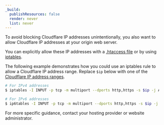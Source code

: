```yaml
---
_build:
  publishResources: false
  render: never
  list: never
---
```


To avoid blocking Cloudflare IP addresses unintentionally, you also want to allow Cloudflare IP addresses at your origin web server.

You can explicitly allow these IP addresses with a [.htaccess file](https://httpd.apache.org/docs/trunk/mod/mod_authz_core.html#require) or by using [iptables](https://www.linode.com/docs/security/firewalls/control-network-traffic-with-iptables/#block-or-allow-traffic-by-port-number-to-create-an-iptables-firewall).

The following example demonstrates how you could use an iptables rule to allow a Cloudflare IP address range. Replace `$ip` below with one of the [Cloudflare IP address ranges](https://www.cloudflare.com/ips).

```bash
# For IPv4 addresses
$ iptables -I INPUT -p tcp -m multiport --dports http,https -s $ip -j ACCEPT

# For IPv6 addresses
$ ip6tables -I INPUT -p tcp -m multiport --dports http,https -s $ip -j ACCEPT
```

For more specific guidance, contact your hosting provider or website administrator.
